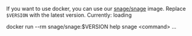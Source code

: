 If you want to use docker, you can use our [snage/snage](https://hub.docker.com/r/snage/snage) image.
Replace `$VERSION` with the latest version. Currently: <span class="latest_release_version">loading</span>

<div id="term-docker" data-termynal data-ty-typeDelay="40" data-ty-lineDelay="700">
    <span data-ty="input" data-ty-prompt="$">docker run --rm snage/snage:$VERSION help</span>
    <span data-ty>snage &lt;command&gt; ...</span>
</div>
